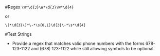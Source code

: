 #Regex
`\W*\d{3}\W*\d{3}\W*\d{4}`

or

`\(*\d{3}\)*\-*\s{0,1}\d{3}\-*\s*\d{4}`

#Test Strings 

- Provide a regex that matches valid phone numbers with the forms 678-123-1122 and (678) 123-1122 while still allowing symbols to be optional.